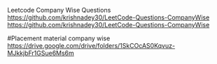 Leetcode Company Wise Questions https://github.com/krishnadey30/LeetCode-Questions-CompanyWise https://github.com/krishnadey30/LeetCode-Questions-CompanyWise

#Placement material company wise
https://drive.google.com/drive/folders/1SkCOcAS0Kqvuz-MJkkjbFr1GSue6Ms6m

